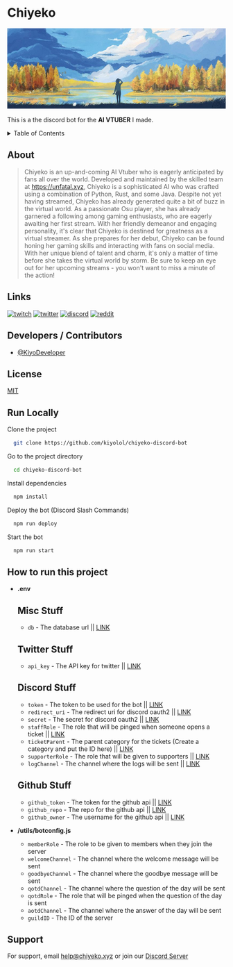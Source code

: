 # Chiyeko

![Logo](/.github/842699899b05545dd9af86bc2a5965b9.jpg)


This is a the discord bot for the **AI VTUBER** I made.


<details>
  <summary>Table of Contents</summary>
  <ul>
    <li><a href="#about">About</a></li>
    <li><a href="#links">Links</a></li>
    <li><a href="#developers--contributors">Developers / Contributors</a></li>
    <li><a href="#license">License</a></li>
    <li><a href="#run-locally">Run Locally</a></li>
    <li><a href="#how-to-run-this-project">How to run this project</a></li>
    <li><a href="#support">Support</a></li>
  </ul>
</details>


## About
> Chiyeko is an up-and-coming AI Vtuber who is eagerly anticipated by fans all over the world. Developed and maintained by the skilled team at https://unfatal.xyz, Chiyeko is a sophisticated AI who was crafted using a combination of Python, Rust, and some Java.
> Despite not yet having streamed, Chiyeko has already generated quite a bit of buzz in the virtual world. As a passionate Osu player, she has already garnered a following among gaming enthusiasts, who are eagerly awaiting her first stream. With her friendly demeanor and engaging personality, it's clear that Chiyeko is destined for greatness as a virtual streamer.
> As she prepares for her debut, Chiyeko can be found honing her gaming skills and interacting with fans on social media. With her unique blend of talent and charm, it's only a matter of time before she takes the virtual world by storm. Be sure to keep an eye out for her upcoming streams - you won't want to miss a minute of the action!

## Links

[![twitch](https://img.shields.io/badge/twitch-A020F0?style=for-the-badge&logo=twitch&logoColor=white)](https://twitch.tv/chiyekotheai)
[![twitter](https://img.shields.io/badge/twitter-1DA1F2?style=for-the-badge&logo=twitter&logoColor=white)](https://twitter.com/chiyekovt)
[![discord](https://img.shields.io/badge/discord-5539cc?style=for-the-badge&logo=discord&logoColor=white)](TBT)
[![reddit](https://img.shields.io/badge/reddit-ff4500?style=for-the-badge&logo=reddit&logoColor=white)](https://www.reddit.com/r/chiyekovtuber/)


## Developers / Contributors

- [@KiyoDeveloper](https://twitter.com/KiyoDeveloper)



## License

[MIT](https://choosealicense.com/licenses/mit/)


## Run Locally

Clone the project

```bash
  git clone https://github.com/kiyolol/chiyeko-discord-bot
```

Go to the project directory

```bash
  cd chiyeko-discord-bot
```

Install dependencies

```bash
  npm install
```

Deploy the bot (Discord Slash Commands)

```bash
  npm run deploy
```

Start the bot

```bash
  npm run start
```

## How to run this project

*   **.env**
    ## Misc Stuff
    *   `db` - The database url || [LINK](https://www.mongodb.com/)
    ## Twitter Stuff
    *  `api_key` - The API key for twitter || [LINK](https://developer.twitter.com/en/portal/dashboard)
    ## Discord Stuff
     *   `token` - The token to be used for the bot || [LINK](https://discord.com/developers/applications)
    *  `redirect_uri` - The redirect uri for discord oauth2 || [LINK](https://discord.com/developers/applications)
    *  `secret` - The secret for discord oauth2 || [LINK](https://discord.com/developers/applications)
    * `staffRole` - The role that will be pinged when someone opens a ticket || [LINK](https://support.discord.com/hc/en-us/articles/206029707-How-do-I-set-up-Permissions-)
    * `ticketParent` - The parent category for the tickets (Create a category and put the ID here) || [LINK](https://support.discord.com/hc/en-us/articles/360028038352-Channel-Categories-101)
    * `supporterRole` - The role that will be given to supporters || [LINK](https://wwww.chiyeko.xyz/donate)
    * `logChannel` - The channel where the logs will be sent || [LINK](https://support.discord.com/hc/en-us/articles/206346498-Where-can-I-find-my-User-Server-Message-ID-)
    ## Github Stuff
    * `github_token` - The token for the github api || [LINK](https://github.com/settings/tokens)
    * `github_repo` - The repo for the github api || [LINK](https://github.com/kiylol/chiyeko-discord-bot)
    * `github_owner` - The username for the github api || [LINK](https://github.com/kiylol)

 
*   **/utils/botconfig.js**
    * `memberRole` - The role to be given to members when they join the server
    * `welcomeChannel` - The channel where the welcome message will be sent
    * `goodbyeChannel` - The channel where the goodbye message will be sent
    * `qotdChannel` - The channel where the question of the day will be sent
    * `qotdRole` - The role that will be pinged when the question of the day is sent
    * `aotdChannel` - The channel where the answer of the day will be sent
    * `guildID` - The ID of the server


## Support

For support, email [help@chiyeko.xyz](mailto:help@chiyeko.xyz) or join our [Discord Server](https://chiyeko.xyz/discord)
